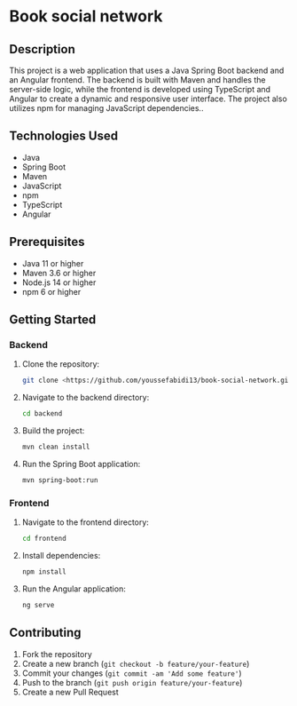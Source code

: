 # Book social network

## Description
This project is a web application that uses a Java Spring Boot backend and an Angular frontend. The backend is built with Maven and handles the server-side logic, while the frontend is developed using TypeScript and Angular to create a dynamic and responsive user interface. The project also utilizes npm for managing JavaScript dependencies..

## Technologies Used
- Java
- Spring Boot
- Maven
- JavaScript
- npm
- TypeScript
- Angular

## Prerequisites
- Java 11 or higher
- Maven 3.6 or higher
- Node.js 14 or higher
- npm 6 or higher

## Getting Started

### Backend
1. Clone the repository:
    ```sh
    git clone <https://github.com/youssefabidi13/book-social-network.git>
    ```
2. Navigate to the backend directory:
    ```sh
    cd backend
    ```
3. Build the project:
    ```sh
    mvn clean install
    ```
4. Run the Spring Boot application:
    ```sh
    mvn spring-boot:run
    ```

### Frontend
1. Navigate to the frontend directory:
    ```sh
    cd frontend
    ```
2. Install dependencies:
    ```sh
    npm install
    ```
3. Run the Angular application:
    ```sh
    ng serve
    ```

## Contributing
1. Fork the repository
2. Create a new branch (`git checkout -b feature/your-feature`)
3. Commit your changes (`git commit -am 'Add some feature'`)
4. Push to the branch (`git push origin feature/your-feature`)
5. Create a new Pull Request
